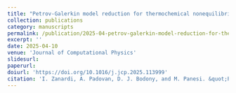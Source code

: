 ```yaml
---
title: "Petrov-Galerkin model reduction for thermochemical nonequilibrium gas mixtures"
collection: publications
category: manuscripts
permalink: /publication/2025-04-petrov-galerkin-model-reduction-for-thermochemical-nonequilibrium-gas-mixtures
excerpt: ''
date: 2025-04-10
venue: 'Journal of Computational Physics'
slidesurl: 
paperurl: 
doiurl: 'https://doi.org/10.1016/j.jcp.2025.113999'
citation: 'I. Zanardi, A. Padovan, D. J. Bodony, and M. Panesi. &quot;Petrov‑Galerkin model reduction for thermochemical nonequilibrium gas mixtures&quot;. In: <i>Journal of Computational Physics</i> 533 (Apr. 2025), p. 113999. DOi: 10.1016/j.jcp.2025.113999'
---
```

